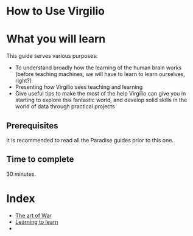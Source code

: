 
# How to Use Virgilio

# What you will learn 
This guide serves various purposes: 

- To understand broadly how the learning of the human brain works (before teaching machines, we will have to learn to 
learn ourselves, right?)
- Presenting _how_ Virgilio sees teaching and learning
- Give useful tips to make the most of the help Virgilio can give you in starting to explore this fantastic world, 
and develop solid skills in the world of data through practical projects

## Prerequisites
It is recommended to read all the Paradise guides prior to this one.

## Time to complete
30 minutes.

# Index
 - [The art of War](#The-art-of-War)
 - [Learning to learn](#Learning-to-learn)
 - [](#)
